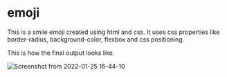 # emoji
This is a smile emoji created using html and css.
It uses css properties like border-radius, background-color, flexbox and css positioning.

This is how the final output looks like.

![Screenshot from 2022-01-25 16-44-10](https://user-images.githubusercontent.com/98210338/150965115-cf846618-d764-4792-b182-b68882e6c72a.png)

